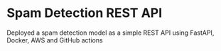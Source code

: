 <h1>Spam Detection REST API</h1>
<p>Deployed a spam detection model as a simple REST API using FastAPI, Docker, AWS and GitHub actions</p>
